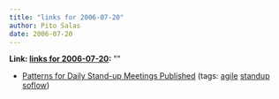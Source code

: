 ```yaml
---
title: "links for 2006-07-20"
author: Pito Salas
date: 2006-07-20
---
```


**Link: [links for 2006-07-20](None):** ""

  * [Patterns for Daily Stand-up Meetings Published](<http://www.infoq.com/news/Its-Not-Just-Standing-Up>) (tags: [agile](<http://del.icio.us/pitosalas/agile>) [standup](<http://del.icio.us/pitosalas/standup>) [soflow](<http://del.icio.us/pitosalas/soflow>))
>>


